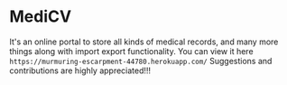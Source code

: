 # MediCV
It's an online portal to store all kinds of medical records, and many more things along with import export functionality.
You can view it here
`https://murmuring-escarpment-44780.herokuapp.com/`
Suggestions and contributions are highly appreciated!!!

